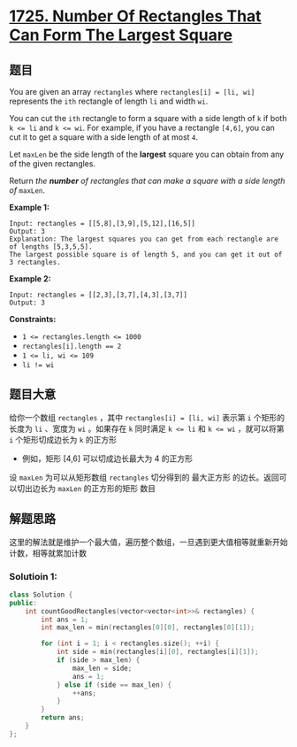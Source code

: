 # [1725. Number Of Rectangles That Can Form The Largest Square](https://leetcode.com/problems/number-of-rectangles-that-can-form-the-largest-square/)

## 题目

You are given an array `rectangles` where `rectangles[i] = [li, wi]` represents the `ith` rectangle of length `li` and width `wi`.

You can cut the `ith` rectangle to form a square with a side length of `k` if both `k <= li` and `k <= wi`. For example, if you have a rectangle `[4,6]`, you can cut it to get a square with a side length of at most `4`.

Let `maxLen` be the side length of the **largest** square you can obtain from any of the given rectangles.

Return *the **number** of rectangles that can make a square with a side length of* `maxLen`.

 

**Example 1:**

```
Input: rectangles = [[5,8],[3,9],[5,12],[16,5]]
Output: 3
Explanation: The largest squares you can get from each rectangle are of lengths [5,3,5,5].
The largest possible square is of length 5, and you can get it out of 3 rectangles.
```

**Example 2:**

```
Input: rectangles = [[2,3],[3,7],[4,3],[3,7]]
Output: 3
```

 

**Constraints:**

- `1 <= rectangles.length <= 1000`
- `rectangles[i].length == 2`
- `1 <= li, wi <= 109`
- `li != wi`

## 题目大意

给你一个数组 `rectangles` ，其中 `rectangles[i] = [li, wi]` 表示第 `i` 个矩形的长度为 `li` 、宽度为 `wi`  。如果存在 `k` 同时满足 `k <= li` 和 `k <= wi` ，就可以将第 `i` 个矩形切成边长为 `k` 的正方形

- 例如，矩形  [4,6] 可以切成边长最大为 4 的正方形

设 `maxLen` 为可以从矩形数组 `rectangles` 切分得到的 最大正方形  的边长。返回可以切出边长为 `maxLen` 的正方形的矩形 数目

## 解题思路

这里的解法就是维护一个最大值，遍历整个数组，一旦遇到更大值相等就重新开始计数，相等就累加计数

### Solutioin 1:

````c++
class Solution {
public:
    int countGoodRectangles(vector<vector<int>>& rectangles) {
        int ans = 1;
        int max_len = min(rectangles[0][0], rectangles[0][1]);

        for (int i = 1; i < rectangles.size(); ++i) {
            int side = min(rectangles[i][0], rectangles[i][1]);
            if (side > max_len) {
                max_len = side;
                ans = 1;
            } else if (side == max_len) {
                ++ans;
            }
        }
        return ans;
    }
};
````



